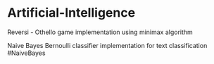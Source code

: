 # Artificial-Intelligence

Reversi - Othello game implementation using minimax algorithm

Naive Bayes Bernoulli classifier implementation for text classification #NaiveBayes
